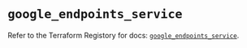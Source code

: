 # `google_endpoints_service`

Refer to the Terraform Registory for docs: [`google_endpoints_service`](https://registry.terraform.io/providers/hashicorp/google-beta/4.65.0/docs/resources/google_endpoints_service).

